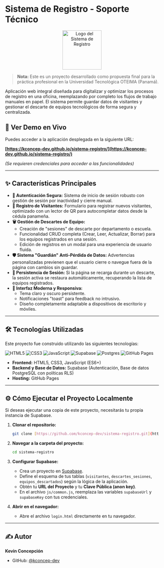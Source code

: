 # Sistema de Registro - Soporte Técnico

<p align="center">
  <img src="https://kconcep-dev.github.io/sistema-registro/assets/icons/icon-192.png" alt="Logo del Sistema de Registro" width="128">
</p>

> **Nota:** Este es un proyecto desarrollado como propuesta final para la práctica profesional en la Universidad Tecnológica OTEIMA (Panamá).

Aplicación web integral diseñada para digitalizar y optimizar los procesos de registro en una oficina, reemplazando por completo los flujos de trabajo manuales en papel. El sistema permite guardar datos de visitantes y gestionar el descarte de equipos tecnológicos de forma segura y centralizada.

## 🚀 Ver Demo en Vivo

Puedes acceder a la aplicación desplegada en la siguiente URL:

**[https://kconcep-dev.github.io/sistema-registro/](https://kconcep-dev.github.io/sistema-registro/)**

*(Se requieren credenciales para acceder a las funcionalidades)*

---

## ✨ Características Principales

* **🔐 Autenticación Segura:** Sistema de inicio de sesión robusto con gestión de sesión por inactividad y cierre manual.
* **👤 Registro de Visitantes:** Formulario para registrar nuevos visitantes, optimizado con un lector de QR para autocompletar datos desde la cédula panameña.
* **🗑️ Gestión de Descartes de Equipo:**
    * Creación de "sesiones" de descarte por departamento o escuela.
    * Funcionalidad CRUD completa (Crear, Leer, Actualizar, Borrar) para los equipos registrados en una sesión.
    * Edición de registros en un modal para una experiencia de usuario fluida.
* **🛡️ Sistema "Guardián" Anti-Pérdida de Datos:** Advertencias personalizadas previenen que el usuario cierre o navegue fuera de la página con cambios sin guardar.
* **🔄 Persistencia de Sesión:** Si la página se recarga durante un descarte, la sesión activa se restaura automáticamente, recuperando la lista de equipos registrados.
* **🎨 Interfaz Moderna y Responsiva:**
    * Tema claro y oscuro persistente.
    * Notificaciones "toast" para feedback no intrusivo.
    * Diseño completamente adaptable a dispositivos de escritorio y móviles.

---

## 🛠️ Tecnologías Utilizadas

Este proyecto fue construido utilizando las siguientes tecnologías:

![HTML5](https://img.shields.io/badge/html5-%23E34F26.svg?style=for-the-badge&logo=html5&logoColor=white)
![CSS3](https://img.shields.io/badge/css3-%231572B6.svg?style=for-the-badge&logo=css3&logoColor=white)
![JavaScript](https://img.shields.io/badge/javascript-%23323330.svg?style=for-the-badge&logo=javascript&logoColor=%23F7DF1E)
![Supabase](https://img.shields.io/badge/Supabase-3ECF8E?style=for-the-badge&logo=supabase&logoColor=white)
![Postgres](https://img.shields.io/badge/postgres-%23316192.svg?style=for-the-badge&logo=postgresql&logoColor=white)
![GitHub Pages](https://img.shields.io/badge/GitHub%20Pages-222222?style=for-the-badge&logo=github&logoColor=white)

* **Frontend:** HTML5, CSS3, JavaScript (ES6+)
* **Backend y Base de Datos:** Supabase (Autenticación, Base de datos PostgreSQL con políticas RLS)
* **Hosting:** GitHub Pages

---

## ⚙️ Cómo Ejecutar el Proyecto Localmente

Si deseas ejecutar una copia de este proyecto, necesitarás tu propia instancia de Supabase.

1.  **Clonar el repositorio:**
    ```bash
    git clone [https://github.com/kconcep-dev/sistema-registro.git](https://github.com/kconcep-dev/sistema-registro.git)
    ```
2.  **Navegar a la carpeta del proyecto:**
    ```bash
    cd sistema-registro
    ```
3.  **Configurar Supabase:**
    * Crea un proyecto en [Supabase](https://supabase.com/).
    * Define el esquema de tus tablas (`visitantes`, `descartes_sesiones`, `equipos_descartados`) según la lógica de la aplicación.
    * Obtén tu **URL del Proyecto** y tu **Clave Pública (anon key)**.
    * En el archivo `js/common.js`, reemplaza las variables `supabaseUrl` y `supabaseKey` con tus credenciales.

4.  **Abrir en el navegador:**
    * Abre el archivo `login.html` directamente en tu navegador.

---

## ✍️ Autor

**Kevin Concepción**

* GitHub: [@kconcep-dev](https://github.com/kconcep-dev)
